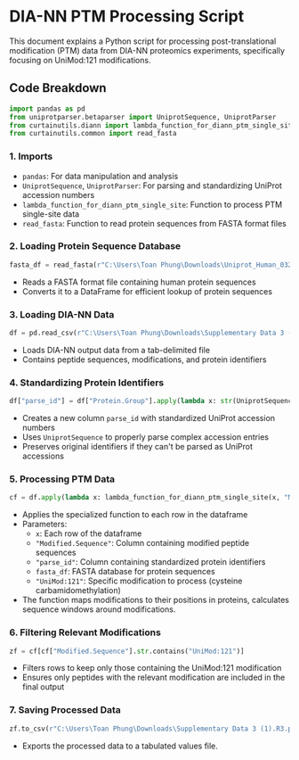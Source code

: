 # DIA-NN PTM Processing Script

This document explains a Python script for processing post-translational modification (PTM) data from DIA-NN proteomics experiments, specifically focusing on UniMod:121 modifications.

## Code Breakdown

```python
import pandas as pd
from uniprotparser.betaparser import UniprotSequence, UniprotParser
from curtainutils.diann import lambda_function_for_diann_ptm_single_site
from curtainutils.common import read_fasta
```

### 1. Imports
- `pandas`: For data manipulation and analysis
- `UniprotSequence`, `UniprotParser`: For parsing and standardizing UniProt accession numbers
- `lambda_function_for_diann_ptm_single_site`: Function to process PTM single-site data
- `read_fasta`: Function to read protein sequences from FASTA format files

### 2. Loading Protein Sequence Database

```python
fasta_df = read_fasta(r"C:\Users\Toan Phung\Downloads\Uniprot_Human_032021.fasta")
```

- Reads a FASTA format file containing human protein sequences
- Converts it to a DataFrame for efficient lookup of protein sequences

### 3. Loading DIA-NN Data

```python
df = pd.read_csv(r"C:\Users\Toan Phung\Downloads\Supplementary Data 3 (1).R3.txt", sep="\t")
```

- Loads DIA-NN output data from a tab-delimited file
- Contains peptide sequences, modifications, and protein identifiers

### 4. Standardizing Protein Identifiers

```python
df["parse_id"] = df["Protein.Group"].apply(lambda x: str(UniprotSequence(x, parse_acc=True)) if UniprotSequence(x, parse_acc=True).accession else x)
```

- Creates a new column `parse_id` with standardized UniProt accession numbers
- Uses `UniprotSequence` to properly parse complex accession entries
- Preserves original identifiers if they can't be parsed as UniProt accessions

### 5. Processing PTM Data

```python
cf = df.apply(lambda x: lambda_function_for_diann_ptm_single_site(x, "Modified.Sequence", "parse_id", fasta_df, "UniMod:121"), axis=1)
```

- Applies the specialized function to each row in the dataframe
- Parameters:
  - `x`: Each row of the dataframe
  - `"Modified.Sequence"`: Column containing modified peptide sequences
  - `"parse_id"`: Column containing standardized protein identifiers
  - `fasta_df`: FASTA database for protein sequences
  - `"UniMod:121"`: Specific modification to process (cysteine carbamidomethylation)
- The function maps modifications to their positions in proteins, calculates sequence windows around modifications.

### 6. Filtering Relevant Modifications

```python
zf = cf[cf["Modified.Sequence"].str.contains("UniMod:121")]
```

- Filters rows to keep only those containing the UniMod:121 modification
- Ensures only peptides with the relevant modification are included in the final output

### 7. Saving Processed Data

```python
zf.to_csv(r"C:\Users\Toan Phung\Downloads\Supplementary Data 3 (1).R3.parsed.txt")
```

- Exports the processed data to a tabulated values file.
